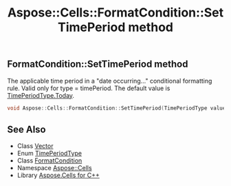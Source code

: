 ﻿---
title: Aspose::Cells::FormatCondition::SetTimePeriod method
linktitle: SetTimePeriod
second_title: Aspose.Cells for C++ API Reference
description: 'Aspose::Cells::FormatCondition::SetTimePeriod method. The applicable time period in a "date occurring…" conditional formatting rule. Valid only for type = timePeriod. The default value is TimePeriodType.Today in C++.'
type: docs
weight: 2900
url: /cpp/aspose.cells/formatcondition/settimeperiod/
---
## FormatCondition::SetTimePeriod method


The applicable time period in a "date occurring…" conditional formatting rule. Valid only for type = timePeriod. The default value is [TimePeriodType.Today](../../timeperiodtype/).

```cpp
void Aspose::Cells::FormatCondition::SetTimePeriod(TimePeriodType value)
```

## See Also

* Class [Vector](../../vector/)
* Enum [TimePeriodType](../../timeperiodtype/)
* Class [FormatCondition](../)
* Namespace [Aspose::Cells](../../)
* Library [Aspose.Cells for C++](../../../)
